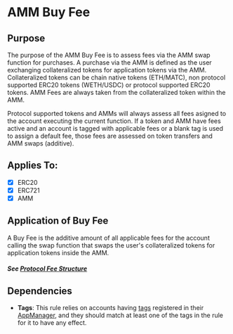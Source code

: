 # AMM Buy Fee

## Purpose

The purpose of the AMM Buy Fee is to assess fees via the AMM swap function for purchases. A purchase via the AMM is defined as the user exchanging collateralized tokens for application tokens via the AMM. Collateralized tokens can be chain native tokens (ETH/MATC), non protocol supported ERC20 tokens (WETH/USDC) or protocol supported ERC20 tokens. AMM Fees are always taken from the collateralized token within the AMM.

Protocol supported tokens and AMMs will always assess all fees asigned to the account executing the current function. If a token and AMM have fees active and an account is tagged with applicable fees or a blank tag is used to assign a default fee, those fees are assessed on token transfers and AMM swaps (additive).


## Applies To:

- [x] ERC20
- [x] ERC721
- [x] AMM

## Application of Buy Fee
 
A Buy Fee is the additive amount of all applicable fees for the account calling the swap function that swaps the user's collateralized tokens for application tokens inside the AMM. 

#### *See [Protocol Fee Structure](./PROTOCOL-FEE-STRUCTURE.md)*

## Dependencies

- **Tags**: This rule relies on accounts having [tags](../GLOSSARY.md) registered in their [AppManager](../GLOSSARY.md), and they should match at least one of the tags in the rule for it to have any effect.